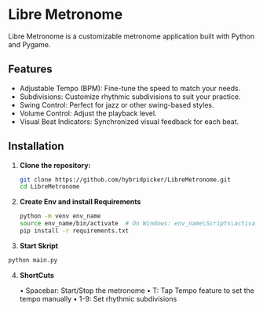 # Libre Metronome

Libre Metronome is a customizable metronome application built with Python and Pygame.

## Features
- Adjustable Tempo (BPM): Fine-tune the speed to match your needs.
- Subdivisions: Customize rhythmic subdivisions to suit your practice.
- Swing Control: Perfect for jazz or other swing-based styles.
- Volume Control: Adjust the playback level.
- Visual Beat Indicators: Synchronized visual feedback for each beat.

## Installation

1. **Clone the repository:**
   ```bash
   git clone https://github.com/hybridpicker/LibreMetronome.git
   cd LibreMetronome

2. **Create Env and install Requirements**
   ```bash
   python -m venv env_name
   source env_name/bin/activate  # On Windows: env_name\Scripts\activate
   pip install -r requirements.txt

3. **Start Skript**
  ```bash
  python main.py
  ```

4. **ShortCuts**
   
	•	Spacebar: Start/Stop the metronome
	•	T: Tap Tempo feature to set the tempo manually
	•	1-9: Set rhythmic subdivisions
